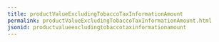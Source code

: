 ```yaml
---
title: productValueExcludingTobaccoTaxInformationAmount
permalink: productValueExcludingTobaccoTaxInformationAmount.html
jsonid: productvalueexcludingtobaccotaxinformationamount
---
```

